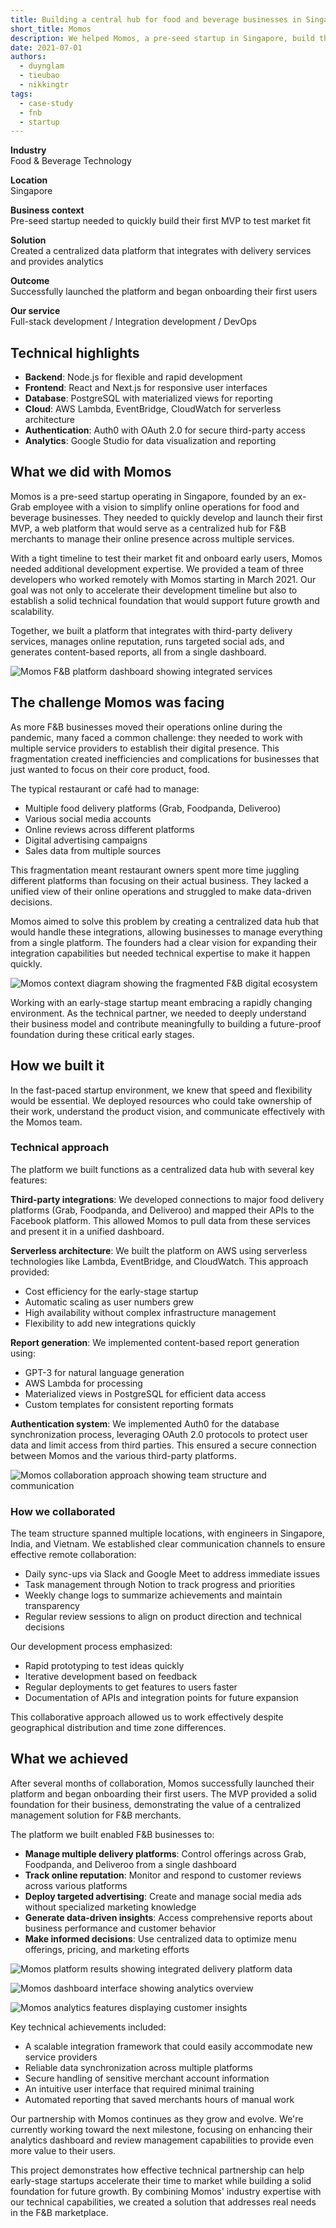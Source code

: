 ```yaml
---
title: Building a central hub for food and beverage businesses in Singapore
short_title: Momos
description: We helped Momos, a pre-seed startup in Singapore, build their first MVP, a centralized data hub that simplifies online operations for food and beverage businesses through third-party integrations and data analytics.
date: 2021-07-01
authors:
  - duynglam
  - tieubao
  - nikkingtr
tags:
  - case-study
  - fnb
  - startup
---
```


**Industry**\
Food & Beverage Technology

**Location**\
Singapore

**Business context**\
Pre-seed startup needed to quickly build their first MVP to test market fit

**Solution**\
Created a centralized data platform that integrates with delivery services and provides analytics

**Outcome**\
Successfully launched the platform and began onboarding their first users

**Our service**\
Full-stack development / Integration development / DevOps

## Technical highlights

- **Backend**: Node.js for flexible and rapid development
- **Frontend**: React and Next.js for responsive user interfaces
- **Database**: PostgreSQL with materialized views for reporting
- **Cloud**: AWS Lambda, EventBridge, CloudWatch for serverless architecture
- **Authentication**: Auth0 with OAuth 2.0 for secure third-party access
- **Analytics**: Google Studio for data visualization and reporting

## What we did with Momos

Momos is a pre-seed startup operating in Singapore, founded by an ex-Grab employee with a vision to simplify online operations for food and beverage businesses. They needed to quickly develop and launch their first MVP, a web platform that would serve as a centralized hub for F&B merchants to manage their online presence across multiple services.

With a tight timeline to test their market fit and onboard early users, Momos needed additional development expertise. We provided a team of three developers who worked remotely with Momos starting in March 2021. Our goal was not only to accelerate their development timeline but also to establish a solid technical foundation that would support future growth and scalability.

Together, we built a platform that integrates with third-party delivery services, manages online reputation, runs targeted social ads, and generates content-based reports, all from a single dashboard.

![Momos F&B platform dashboard showing integrated services](assets/momos-main.webp)

## The challenge Momos was facing

As more F&B businesses moved their operations online during the pandemic, many faced a common challenge: they needed to work with multiple service providers to establish their digital presence. This fragmentation created inefficiencies and complications for businesses that just wanted to focus on their core product, food.

The typical restaurant or café had to manage:

- Multiple food delivery platforms (Grab, Foodpanda, Deliveroo)
- Various social media accounts
- Online reviews across different platforms
- Digital advertising campaigns
- Sales data from multiple sources

This fragmentation meant restaurant owners spent more time juggling different platforms than focusing on their actual business. They lacked a unified view of their online operations and struggled to make data-driven decisions.

Momos aimed to solve this problem by creating a centralized data hub that would handle these integrations, allowing businesses to manage everything from a single platform. The founders had a clear vision for expanding their integration capabilities but needed technical expertise to make it happen quickly.

![Momos context diagram showing the fragmented F&B digital ecosystem](assets/momos-context.webp)

Working with an early-stage startup meant embracing a rapidly changing environment. As the technical partner, we needed to deeply understand their business model and contribute meaningfully to building a future-proof foundation during these critical early stages.

## How we built it

In the fast-paced startup environment, we knew that speed and flexibility would be essential. We deployed resources who could take ownership of their work, understand the product vision, and communicate effectively with the Momos team.

### Technical approach

The platform we built functions as a centralized data hub with several key features:

**Third-party integrations**: We developed connections to major food delivery platforms (Grab, Foodpanda, and Deliveroo) and mapped their APIs to the Facebook platform. This allowed Momos to pull data from these services and present it in a unified dashboard.

**Serverless architecture**: We built the platform on AWS using serverless technologies like Lambda, EventBridge, and CloudWatch. This approach provided:

- Cost efficiency for the early-stage startup
- Automatic scaling as user numbers grew
- High availability without complex infrastructure management
- Flexibility to add new integrations quickly

**Report generation**: We implemented content-based report generation using:

- GPT-3 for natural language generation
- AWS Lambda for processing
- Materialized views in PostgreSQL for efficient data access
- Custom templates for consistent reporting formats

**Authentication system**: We implemented Auth0 for the database synchronization process, leveraging OAuth 2.0 protocols to protect user data and limit access from third parties. This ensured a secure connection between Momos and the various third-party platforms.

![Momos collaboration approach showing team structure and communication](assets/momos-collaboration.webp)

### How we collaborated

The team structure spanned multiple locations, with engineers in Singapore, India, and Vietnam. We established clear communication channels to ensure effective remote collaboration:

- Daily sync-ups via Slack and Google Meet to address immediate issues
- Task management through Notion to track progress and priorities
- Weekly change logs to summarize achievements and maintain transparency
- Regular review sessions to align on product direction and technical decisions

Our development process emphasized:

- Rapid prototyping to test ideas quickly
- Iterative development based on feedback
- Regular deployments to get features to users faster
- Documentation of APIs and integration points for future expansion

This collaborative approach allowed us to work effectively despite geographical distribution and time zone differences.

## What we achieved

After several months of collaboration, Momos successfully launched their platform and began onboarding their first users. The MVP provided a solid foundation for their business, demonstrating the value of a centralized management solution for F&B merchants.

The platform we built enabled F&B businesses to:

- **Manage multiple delivery platforms**: Control offerings across Grab, Foodpanda, and Deliveroo from a single dashboard
- **Track online reputation**: Monitor and respond to customer reviews across various platforms
- **Deploy targeted advertising**: Create and manage social media ads without specialized marketing knowledge
- **Generate data-driven insights**: Access comprehensive reports about business performance and customer behavior
- **Make informed decisions**: Use centralized data to optimize menu offerings, pricing, and marketing efforts

![Momos platform results showing integrated delivery platform data](assets/momos-result1.webp)

![Momos dashboard interface showing analytics overview](assets/momos-result2.webp)

![Momos analytics features displaying customer insights](assets/momos-result3.webp)

Key technical achievements included:

- A scalable integration framework that could easily accommodate new service providers
- Reliable data synchronization across multiple platforms
- Secure handling of sensitive merchant account information
- An intuitive user interface that required minimal training
- Automated reporting that saved merchants hours of manual work

Our partnership with Momos continues as they grow and evolve. We're currently working toward the next milestone, focusing on enhancing their analytics dashboard and review management capabilities to provide even more value to their users.

This project demonstrates how effective technical partnership can help early-stage startups accelerate their time to market while building a solid foundation for future growth. By combining Momos' industry expertise with our technical capabilities, we created a solution that addresses real needs in the F&B marketplace.
